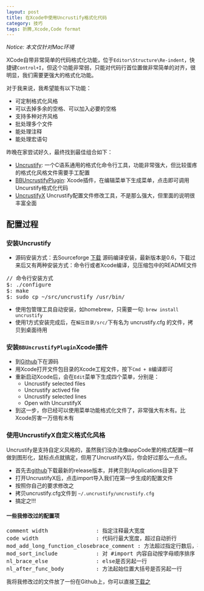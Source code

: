 ```yaml
---
layout: post
title: 在Xcode中使用Uncrustify格式化代码
category: 技巧
tags: 折腾,Xcode,Code format
---
```


*Notice: 本文仅针对Mac环境*

XCode自带非常简单的代码格式化功能，位于`Editor\Structure\Re-indent`，快捷键`Control+I`，但这个功能非常弱，只能对代码行首位置做非常简单的对齐，很明显，我们需要更强大的格式化功能。

对于我来说，我希望能有以下功能：

- 可定制格式化风格
- 可以去掉多余的空格、可以加入必要的空格
- 支持多种对齐风格
- 批处理多个文件
- 能处理注释
- 能处理宏语句

昨晚在家尝试好久，最终找到最佳组合如下：

- [Uncrustify](http://uncrustify.sourceforge.net/): 一个C语系通用的格式化命令行工具，功能非常强大，但比较蛋疼的格式化风格文件需要手工配置
- [BBUncrustifyPlugin](https://github.com/benoitsan/BBUncrustifyPlugin-Xcode): Xcode插件，在编辑菜单下生成菜单，点击即可调用Uncurstify格式化代码
- [UncrustifyX](https://github.com/ryanmaxwell/UncrustifyX) Uncrustify配置文件修改工具，不是那么强大，但里面的说明很丰富全面

## 配置过程

### 安装Uncrustify

- 源码安装方式：去Sourceforge [下载](http://sourceforge.net/projects/uncrustify/files/) 源码编译安装，最新版本是0.6，下载过来后又有两种安装方式：命令行或者Xcode编译，见压缩包中的README文件
<pre launage="bash">
// 命令行安装方式
$: ./configure
$: make
$: sudo cp ~/src/uncrustify /usr/bin/
</pre>
- 使用包管理工具自动安装，如homebrew，只需要一句: `brew install uncrustify`
- 使用1方式安装完成后，在`解压目录/src/`下有名为 uncrustify.cfg 的文件，拷贝到桌面待用
	
### 安装`BBUncrustifyPlugin`Xcode插件
	
- 到[Github](https://github.com/benoitsan/BBUncrustifyPlugin-Xcode)下在源码
- 用Xcode打开文件包目录的Xcode工程文件，按下`Cmd + B`编译即可
- 重新启动Xcode后，会在`Edit`菜单下生成四个菜单，分别是：
	- Uncrustify selected files
	- Uncrustify actived file
	- Uncrustify selected lines
	- Open with UncurstifyX
- 到这一步，你已经可以使用菜单功能格式化文件了，非常强大有木有。比Xcode厉害一万倍有木有

### 使用UncrustifyX自定义格式化风格

Uncrustify是支持自定义风格的，虽然我们没办法像appCode里的格式配置一样做到图形化，鼠标点点就搞定，但用了UncrustifyX后，你会好过那么一点点。

- 首先去[github](https://github.com/ryanmaxwell/UncrustifyX/releases)下载最新的release版本，并拷贝到/Applications目录下
- 打开UncrustifyX后，点击import导入我们在第一步生成的配置文件
- 按照你自己的要求修改之
- 拷贝uncrustify.cfg文件到 `~/.uncrustify/uncrustify.cfg`
- 搞定之!!!

#### 一些我修改过的配置项
<pre>
comment width 				: 指定注释最大宽度
code width 					: 代码行最大宽度，超过自动折行
mod_add_long_function_closebrace_comment : 方法超过指定行数后，在方法结束大括号后自动加入内容为方法名称的注释
mod_sort_include 			: 对 #import 内容自动按字母顺序排序
nl_brace_else 				: else是否另起一行
nl_after_func_body 			: 方法起始位置大括号是否另起一行
</pre>

我将我修改过的文件放了一份在Github上，你可以直接[下载之](https://raw.github.com/xfantasy/dotfiles/master/uncrustify.cfg)
